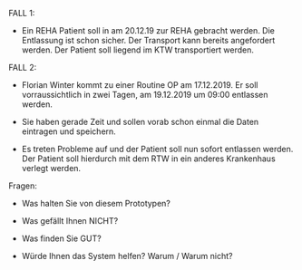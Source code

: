 FALL 1:

+ Ein REHA Patient soll in am 20.12.19 zur REHA gebracht werden. Die Entlassung ist schon sicher. Der Transport kann bereits angefordert werden. Der Patient soll liegend im KTW transportiert werden.


FALL 2:

+ Florian Winter kommt zu einer Routine OP am 17.12.2019.
	Er soll vorraussichtlich in zwei Tagen, am 19.12.2019 um 09:00 entlassen werden.
+ Sie haben gerade Zeit und sollen vorab schon einmal die Daten eintragen und speichern.

+ Es treten Probleme auf und der Patient soll nun sofort entlassen werden. Der Patient soll hierdurch mit dem RTW in ein anderes Krankenhaus verlegt werden.



Fragen:

+ Was halten Sie von diesem Prototypen?

+ Was gefällt Ihnen NICHT?

+ Was finden Sie GUT?

+ Würde Ihnen das System helfen? Warum / Warum nicht?
